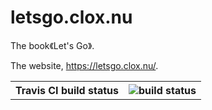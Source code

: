 # letsgo.clox.nu
 The book《Let's Go》.

The website, https://letsgo.clox.nu/.

<table>
    <tr>
        <th>Travis CI build status</th>
        <th><img src="https://travis-ci.com/cloxnu/letsgo.clox.nu.svg?branch=main" alt="build status"></th>
    </tr>
</table>